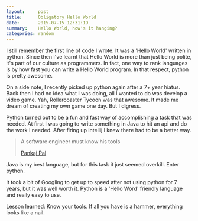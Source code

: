 ```yaml
---
layout:     post
title:      Obligatory Hello World
date:       2015-07-15 12:31:19
summary:    Hello World, how's it hanging?
categories: random
---
```


I still remember the first line of code I wrote. It was a 'Hello World' written in python. Since then I've learnt that Hello World is more than just being polite, it's part of our culture as programmers. In fact, one way to rank languages is by how fast you can write a Hello World program. In that respect, python is pretty awesome. 

On a side note, I recently picked up python again after a 7+ year hiatus. Back then I had no idea what I was doing, all I wanted to do was develop a video game. Yah, Rollercoaster Tycoon was that awesome. It made me dream of creating my own game one day. But I digress. 

Python turned out to be a fun and fast way of accomplishing a task that was needed. At first I was going to write something in Java to hit an api and do the work I needed. After firing up intellij I knew there had to be a better way. 

<blockquote>
	  <p>
	  A software engineer must know his tools
	  </p>
  <footer><a href="http://edusagar.com/articles/view/61/A-software-engineer-must-know-his-tools">Pankaj Pal</a></footer>
</blockquote>

Java is my best language, but for this task it just seemed overkill. Enter python.

It took a bit of Googling to get up to speed after not using python for 7 years, but it was well worth it. Python is a 'Hello Word' friendly language and really easy to use. 

Lesson learned: Know your tools. If all you have is a hammer, everything looks like a nail.
